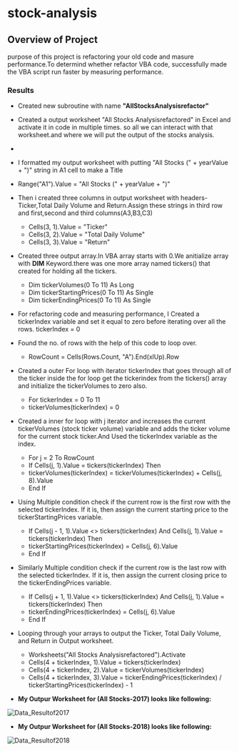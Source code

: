 # stock-analysis
## Overview of Project
purpose of this project is refactoring your old code and masure performance.To determind  whether refactor VBA code, successfully made the VBA script run faster by measuring  performance. 
### Results
* Created new subroutine with name **"AllStocksAnalysisrefactor"**
* Created a output worksheet "All Stocks Analysisrefactored" in Excel and activate it in code in multiple times. so all we can interact with that worksheet.and where we will put the output of the stocks analysis.
* 
* I formatted my output worksheet with putting "All Stocks (" + yearValue + ")" string in A1 cell to make a Title
* Range("A1").Value = "All Stocks (" + yearValue + ")"
* Then i created three columns in output worksheet with headers-Ticker,Total Daily Volume and Return.Assign these strings in third row and first,second and third columns(A3,B3,C3)
   - Cells(3, 1).Value = "Ticker"
   - Cells(3, 2).Value = "Total Daily Volume"
   - Cells(3, 3).Value = "Return"
* Created three output array.In VBA array starts with 0.We anitialize array with **DIM** Keyword.there was one more array named tickers() that created for holding all the           tickers.
   - Dim tickerVolumes(0 To 11) As Long
   - Dim tickerStartingPrices(0 To 11) As Single
   - Dim tickerEndingPrices(0 To 11) As Single
* For refactoring code and measuring performance, I Created a tickerIndex variable and set it equal to zero before iterating over all the rows.
  tickerIndex = 0
* Found the no. of rows with the help of this code to loop over.
   - RowCount = Cells(Rows.Count, "A").End(xlUp).Row  
* Created a outer For loop with iterator tickerIndex that goes through all of the ticker inside the for loop get the tickerindex from the tickers() array and initialize the tickerVolumes to zero also.
  - For tickerIndex = 0 To 11
  - tickerVolumes(tickerIndex) = 0
* Created a inner for loop with j iterator and increases the current tickerVolumes (stock ticker volume) variable and adds the ticker volume for the current stock ticker.And       Used the tickerIndex variable as the index.
  - For j = 2 To RowCount 
  - If Cells(j, 1).Value = tickers(tickerIndex) Then
  - tickerVolumes(tickerIndex) = tickerVolumes(tickerIndex) + Cells(j, 8).Value
  - End If
* Using Multiple condition check if the current row is the first row with the selected tickerIndex. If it is, then assign the current starting price to the tickerStartingPrices   variable.
  - If Cells(j - 1, 1).Value <> tickers(tickerIndex) And Cells(j, 1).Value = tickers(tickerIndex) Then
  - tickerStartingPrices(tickerIndex) = Cells(j, 6).Value
  - End If
* Similarly Multiple condition check if the current row is the last row with the selected tickerIndex. If it is, then assign the current closing price to the tickerEndingPrices variable.
  - If Cells(j + 1, 1).Value <> tickers(tickerIndex) And Cells(j, 1).Value = tickers(tickerIndex) Then
  - tickerEndingPrices(tickerIndex) = Cells(j, 6).Value
  - End If
* Looping through your arrays to output the Ticker, Total Daily Volume, and Return in Output worksheet.
  - Worksheets("All Stocks Analysisrefactored").Activate
  - Cells(4 + tickerIndex, 1).Value = tickers(tickerIndex)
  - Cells(4 + tickerIndex, 2).Value = tickerVolumes(tickerIndex)
  - Cells(4 + tickerIndex, 3).Value = tickerEndingPrices(tickerIndex) / tickerStartingPrices(tickerIndex) - 1
  
 * **My Outpur Worksheet for (All Stocks-2017) looks like following:**
 
![Data_Resultof2017](https://user-images.githubusercontent.com/90277142/134859367-e31a931c-310d-4e87-9282-ee7cf33afc76.png)

 * **My Outpur Worksheet for (All Stocks-2018) looks like following:**

![Data_Resultof2018](https://user-images.githubusercontent.com/90277142/134859534-a20bcccf-c8f2-47b1-9677-3a2ac492d3d5.png)
